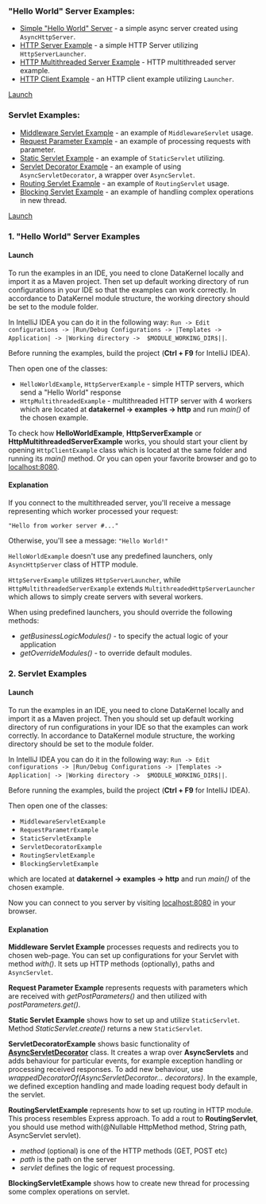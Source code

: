 ### "Hello World" Server Examples:
 * [Simple "Hello World" Server](https://github.com/softindex/datakernel/blob/master/examples/http/src/main/java/io/datakernel/examples/HelloWorldExample.java) - 
 a simple async server created using `AsyncHttpServer`.
 * [HTTP Server Example](https://github.com/softindex/datakernel/blob/master/examples/http/src/main/java/io/datakernel/examples/HttpServerExample.java) - 
a simple HTTP Server utilizing `HttpServerLauncher`. 
 * [HTTP Multithreaded Server Example](https://github.com/softindex/datakernel/blob/master/examples/http/src/main/java/io/datakernel/examples/HttpMultithreadedServerExample.java) - 
HTTP multithreaded server example. 
 * [HTTP Client Example](https://github.com/softindex/datakernel/blob/master/examples/http/src/main/java/io/datakernel/examples/HttpClientExample.java) - 
an HTTP client example utilizing `Launcher`. 

[Launch](#1-hello-world-server-examples)

### Servlet Examples:
 * [Middleware Servlet Example](https://github.com/softindex/datakernel/blob/master/examples/http/src/main/java/io/datakernel/examples/MiddlewareServletExample.java) - 
an example of `MiddlewareServlet` usage.
 * [Request Parameter Example](https://github.com/softindex/datakernel/blob/master/examples/http/src/main/java/io/datakernel/examples/RequestParameterExample.java) - 
an example of processing requests with parameter.
 * [Static Servlet Example](https://github.com/softindex/datakernel/blob/master/examples/http/src/main/java/io/datakernel/examples/StaticServletExample.java) - 
an example of `StaticServlet` utilizing. 
 * [Servlet Decorator Example](https://github.com/softindex/datakernel/blob/master/examples/http/src/main/java/io/datakernel/examples/ServletDecoratorExample.java) - 
an example of using `AsyncServletDecorator`, a wrapper over `AsyncServlet`.
 * [Routing Servlet Example](https://github.com/softindex/datakernel/blob/master/examples/http/src/main/java/io/datakernel/examples/RoutingServletExample.java) - 
 an example of `RoutingServlet` usage.
 * [Blocking Servlet Example](https://github.com/softindex/datakernel/blob/master/examples/http/src/main/java/io/datakernel/examples/BlockingServletExample.java) - 
 an example of handling complex operations in new thread.

[Launch](#2-servlet-examples)

### 1. "Hello World" Server Examples
#### Launch
To run the examples in an IDE, you need to clone DataKernel locally and import it as a Maven project. Then 
set up default working directory of run configurations in your IDE so that the examples can work correctly. In 
accordance to DataKernel module structure, the working directory should be set to the module folder. 

In IntelliJ IDEA you can do it in the following way:
`Run -> Edit configurations -> |Run/Debug Configurations -> |Templates -> Application| -> |Working directory -> 
$MODULE_WORKING_DIR$||`.

Before running the examples, build the project (**Ctrl + F9** for IntelliJ IDEA).

Then open one of the classes:
* `HelloWorldExample`, `HttpServerExample` - simple HTTP servers, which send a "Hello World" response
* `HttpMultithreadedExample` - multithreaded HTTP server with 4 workers
which are located at **datakernel -> examples -> http** and run *main()* of the chosen example.

To check how **HelloWorldExample**, **HttpServerExample** or **HttpMultithreadedServerExample** works, you should start your client 
by opening `HttpClientExample` class which is located at the same folder and running its *main()* method. Or you can open your 
favorite browser and go to [localhost:8080](http://localhost:8080). 

#### Explanation

If you connect to the multithreaded server, you'll receive a message representing which worker processed your request:
```
"Hello from worker server #..." 
```
Otherwise, you'll see a message: `"Hello World!"`

`HelloWorldExample` doesn't use any predefined launchers, only `AsyncHttpServer` class of HTTP module.

`HttpServerExample` utilizes `HttpServerLauncher`, while `HttpMultithreadedServerExample` extends 
`MultithreadedHttpServerLauncher` which allows to simply create servers with several workers.
 
When using predefined launchers, you should override the following methods:
 * *getBusinessLogicModules()* - to specify the actual logic of your application
 * *getOverrideModules()* - to override default modules.


### 2. Servlet Examples
#### Launch
To run the examples in an IDE, you need to clone DataKernel locally and import it as a Maven project. Then you should 
set up default working directory of run configurations in your IDE so that the examples can work correctly. In 
accordance to DataKernel module structure, the working directory should be set to the module folder. 

In IntelliJ IDEA you can do it in the following way:
`Run -> Edit configurations -> |Run/Debug Configurations -> |Templates -> Application| -> |Working directory -> 
$MODULE_WORKING_DIR$||`.

Before running the examples, build the project (**Ctrl + F9** for IntelliJ IDEA).

Then open one of the classes:
* `MiddlewareServletExample`
* `RequestParametrExample`
* `StaticServletExample`
* `ServletDecoratorExample`
* `RoutingServletExample`
* `BlockingServletExample`

which are located at **datakernel -> examples -> http** and run *main()* of the chosen example.

Now you can connect to you server by visiting [localhost:8080](http://localhost:8080/) in your browser.

#### Explanation

**Middleware Servlet Example** processes requests and redirects you to chosen web-page. You can set up configurations for your 
Servlet with method *with()*. It sets up HTTP methods (optionally), paths and `AsyncServlet`.

**Request Parameter Example** represents requests with parameters which are received with *getPostParameters()* and then 
utilized with *postParameters.get()*.

**Static Servlet Example** shows how to set up and utilize `StaticServlet`. Method *StaticServlet.create()* returns a 
new `StaticServlet`. 

**ServletDecoratorExample** shows basic functionality of [**AsyncServletDecorator**](https://github.com/softindex/datakernel/blob/master/core-http/src/main/java/io/datakernel/http/AsyncServletDecorator.java) 
class. It creates a wrap over **AsyncServlets** and adds behaviour for particular events, for example exception handling or 
processing received responses. To add new behaviour, use *wrappedDecoratorOf(AsyncServletDecorator... decorators)*. 
In the example, we defined exception handling and made loading request body default in the servlet.

**RoutingServletExample** represents how to set up routing in HTTP module. This process resembles Express approach. To add a rout to 
**RoutingServlet**, you should use method with(@Nullable HttpMethod method, String path, AsyncServlet servlet). 
 * *method* (optional) is one of the HTTP methods (GET, POST etc)
 * *path* is the path on the server
 * *servlet* defines the logic of request processing.
 
 **BlockingServletExample** shows how to create new thread for processing some complex operations on servlet.